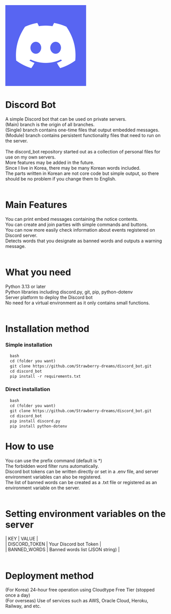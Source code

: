 ![discord_icon](https://github.com/Strawberry-dreams/discord_bot/blob/main/images/discord_icon.png)
# Discord Bot
A simple Discord bot that can be used on private servers.<br />
(Main) branch is the origin of all branches.<br />
(Single) branch contains one-time files that output embedded messages.<br />
(Module) branch contains persistent functionality files that need to run on the server.<br />
<br />
The discord_bot repository started out as a collection of personal files for use on my own servers.<br />
More features may be added in the future.<br />
Since I live in Korea, there may be many Korean words included.<br />
The parts written in Korean are not core code but simple output, so there should be no problem if you change them to English.<br />
<br />
# Main Features
You can print embed messages containing the notice contents.<br />
You can create and join parties with simple commands and buttons.<br />
You can now more easily check information about events registered on Discord server.<br />
Detects words that you designate as banned words and outputs a warning message.<br />
<br />
# What you need
Python 3.13 or later<br />
Python libraries including discord.py, git, pip, python-dotenv<br />
Server platform to deploy the Discord bot<br />
No need for a virtual environment as it only contains small functions.<br />
<br />
# Installation method
### Simple installation
```
  bash
  cd (folder you want)
  git clone https://github.com/Strawberry-dreams/discord_bot.git
  cd discord_bot
  pip install -r requirements.txt
```
### Direct installation
```
  bash
  cd (folder you want)
  git clone https://github.com/Strawberry-dreams/discord_bot.git
  cd discord_bot
  pip install discord.py
  pip install python-dotenv
```
# How to use
You can use the prefix command (default is *)<br />
The forbidden word filter runs automatically.<br />
Discord bot tokens can be written directly or set in a .env file, and server environment variables can also be registered.<br />
The list of banned words can be created as a .txt file or registered as an environment variable on the server.<br />
<br />
# Setting environment variables on the server
|      KEY      |          VALUE         |<br />
| DISCORD_TOKEN | Your Discord bot Token |<br />
|  BANNED_WORDS | Banned words list (JSON string) |<br />
<br />
# Deployment method
(For Korea) 24-hour free operation using Cloudtype Free Tier (stopped once a day)<br />
(For overseas) Use of services such as AWS, Oracle Cloud, Heroku, Railway, and etc.<br />
<br />
